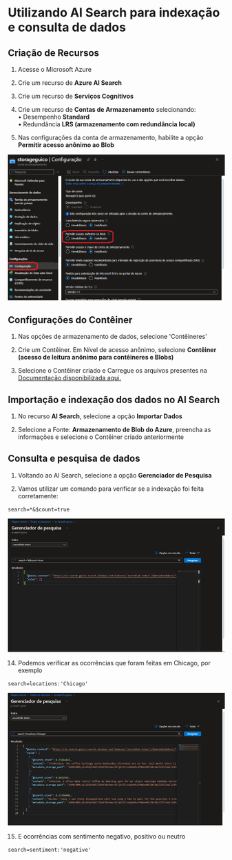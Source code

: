 # Utilizando AI Search para indexação e consulta de dados

## Criação de Recursos
1. Acesse o Microsoft Azure 
2. Crie um recurso de **Azure AI Search**
3. Crie um recurso de **Serviços Cognitivos**
4. Crie um recurso de **Contas de Armazenamento** selecionando: <br>
   • Desempenho **Standard** <br>
   • Redundância **LRS (armazenamento com redundância local)**
   
6. Nas configurações da conta de armazenamento, habilite a opção **Permitir acesso anônimo ao Blob**
<img src="https://github.com/gui-coliveira/bootcamp-dio-azure-ai-fundamentals/blob/main/LAB-04%20-%20Busca%20Cognitiva/Source/storage-settings.png">

## Configurações do Contêiner
1. Nas opções de armazenamento de dados, selecione 'Contêineres'

8. Crie um Contêiner. Em Nível de acesso anônimo, selecione **Contêiner (acesso de leitura anônimo para contêineres e Blobs)**

9. Selecione o Contêiner criado e Carregue os arquivos presentes na [Documentação disponibilizada aqui.](https://microsoftlearning.github.io/mslearn-ai-fundamentals/Instructions/Labs/11-ai-search.html)

## Importação e indexação dos dados no AI Search
1. No recurso **AI Search**, selecione a opção **Importar Dados**

11. Selecione a Fonte: **Armazenamento de Blob do Azure**, preencha as informações e selecione o Contêiner criado anteriormente

## Consulta e pesquisa de dados
1. Voltando ao AI Search, selecione a opção **Gerenciador de Pesquisa**

13. Vamos utilizar um comando para verificar se a indexação foi feita corretamente:
```
search=*&$count=true 
```
<img src="https://github.com/gui-coliveira/bootcamp-dio-azure-ai-fundamentals/blob/main/LAB-04%20-%20Busca%20Cognitiva/Source/output1.png">

14. Podemos verificar as ocorrências que foram feitas em Chicago, por exemplo
```
search=locations:'Chicago'
```
<img src="https://github.com/gui-coliveira/bootcamp-dio-azure-ai-fundamentals/blob/main/LAB-04%20-%20Busca%20Cognitiva/Source/output2.png">

15. E ocorrências com sentimento negativo, positivo ou neutro
```
search=sentiment:'negative'
```
